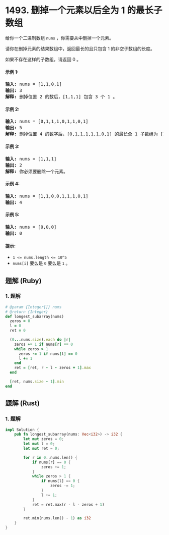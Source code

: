 # 1493. 删掉一个元素以后全为 1 的最长子数组
给你一个二进制数组 `nums` ，你需要从中删掉一个元素。

请你在删掉元素的结果数组中，返回最长的且只包含 1 的非空子数组的长度。

如果不存在这样的子数组，请返回 0 。

#### 示例 1:
<pre>
<strong>输入:</strong> nums = [1,1,0,1]
<strong>输出:</strong> 3
<strong>解释:</strong> 删掉位置 2 的数后，[1,1,1] 包含 3 个 1 。
</pre>

#### 示例 2:
<pre>
<strong>输入:</strong> nums = [0,1,1,1,0,1,1,0,1]
<strong>输出:</strong> 5
<strong>解释:</strong> 删掉位置 4 的数字后，[0,1,1,1,1,1,0,1] 的最长全 1 子数组为 [1,1,1,1,1] 。
</pre>

#### 示例 3:
<pre>
<strong>输入:</strong> nums = [1,1,1]
<strong>输出:</strong> 2
<strong>解释:</strong> 你必须要删除一个元素。
</pre>

#### 示例 4:
<pre>
<strong>输入:</strong> nums = [1,1,0,0,1,1,1,0,1]
<strong>输出:</strong> 4
</pre>

#### 示例 5:
<pre>
<strong>输入:</strong> nums = [0,0,0]
<strong>输出:</strong> 0
</pre>

#### 提示:
* `1 <= nums.length <= 10^5`
* `nums[i]` 要么是 `0` 要么是 `1` 。

## 题解 (Ruby)

### 1. 题解
```Ruby
# @param {Integer[]} nums
# @return {Integer}
def longest_subarray(nums)
  zeros = 0
  l = 0
  ret = 0

  (0...nums.size).each do |r|
    zeros += 1 if nums[r] == 0
    while zeros > 1
      zeros -= 1 if nums[l] == 0
      l += 1
    end
    ret = [ret, r - l - zeros + 1].max
  end

  [ret, nums.size - 1].min
end
```

## 题解 (Rust)

### 1. 题解
```Rust
impl Solution {
    pub fn longest_subarray(nums: Vec<i32>) -> i32 {
        let mut zeros = 0;
        let mut l = 0;
        let mut ret = 0;

        for r in 0..nums.len() {
            if nums[r] == 0 {
                zeros += 1;
            }
            while zeros > 1 {
                if nums[l] == 0 {
                    zeros -= 1;
                }
                l += 1;
            }
            ret = ret.max(r - l - zeros + 1)
        }

        ret.min(nums.len() - 1) as i32
    }
}
```
